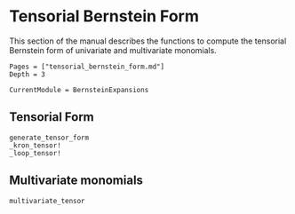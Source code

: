 # Tensorial Bernstein Form

This section of the manual describes the functions to compute the tensorial Bernstein
form of univariate and multivariate monomials.

```@contents
Pages = ["tensorial_bernstein_form.md"]
Depth = 3
```

```@meta
CurrentModule = BernsteinExpansions
```

## Tensorial Form

```@docs
generate_tensor_form
_kron_tensor!
_loop_tensor!
```

## Multivariate monomials

```@docs
multivariate_tensor
```
